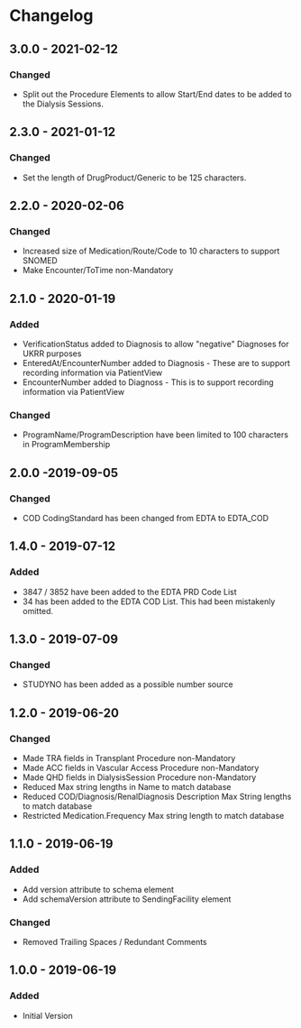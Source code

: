 # Changelog

## 3.0.0 - 2021-02-12
### Changed
- Split out the Procedure Elements to allow Start/End dates to be added to the Dialysis Sessions.

## 2.3.0 - 2021-01-12
### Changed
- Set the length of DrugProduct/Generic to be 125 characters.

## 2.2.0 - 2020-02-06
### Changed
- Increased size of Medication/Route/Code to 10 characters to support SNOMED
- Make Encounter/ToTime non-Mandatory

## 2.1.0 - 2020-01-19
### Added
- VerificationStatus added to Diagnosis to allow "negative" Diagnoses for UKRR purposes
- EnteredAt/EncounterNumber added to Diagnosis - These are to support recording information via PatientView
- EncounterNumber added to Diagnoss - This is to support recording information via PatientView
### Changed
- ProgramName/ProgramDescription have been limited to 100 characters in ProgramMembership

## 2.0.0 -2019-09-05
### Changed
- COD CodingStandard has been changed from EDTA to EDTA_COD

## 1.4.0 - 2019-07-12
### Added
- 3847 / 3852 have been added to the EDTA PRD Code List
- 34 has been added to the EDTA COD List. This had been mistakenly omitted.

## 1.3.0 - 2019-07-09
### Changed
- STUDYNO has been added as a possible number source

## 1.2.0 - 2019-06-20
### Changed
- Made TRA fields in Transplant Procedure non-Mandatory
- Made ACC fields in Vascular Access Procedure non-Mandatory
- Made QHD fields in DialysisSession Procedure non-Mandatory
- Reduced Max string lengths in Name to match database
- Reduced COD/Diagnosis/RenalDiagnosis Description Max String lengths to match database
- Restricted Medication.Frequency Max string length to match database

## 1.1.0 - 2019-06-19
### Added
- Add version attribute to schema element
- Add schemaVersion attribute to SendingFacility element

### Changed
- Removed Trailing Spaces / Redundant Comments

## 1.0.0 - 2019-06-19
### Added
- Initial Version

